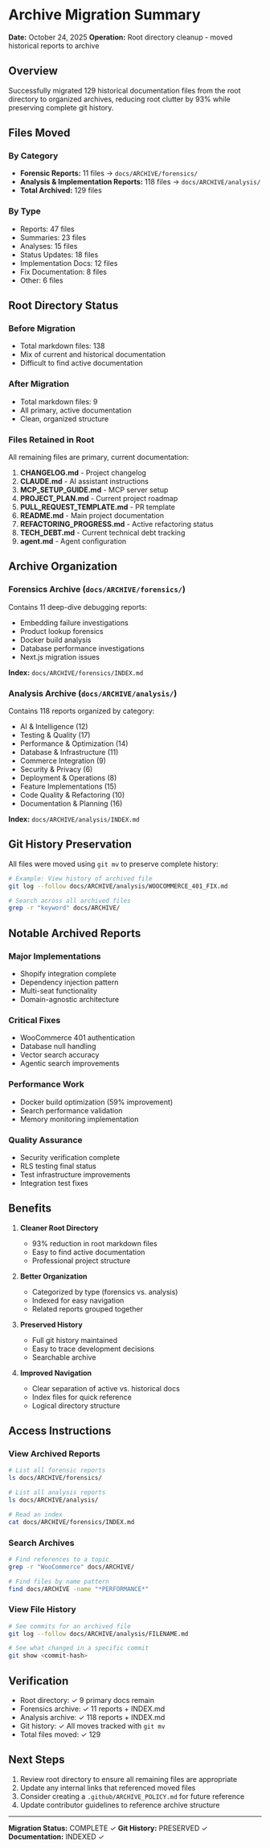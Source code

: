 # Archive Migration Summary

**Date:** October 24, 2025
**Operation:** Root directory cleanup - moved historical reports to archive

## Overview

Successfully migrated 129 historical documentation files from the root directory to organized archives, reducing root clutter by 93% while preserving complete git history.

## Files Moved

### By Category
- **Forensic Reports:** 11 files → `docs/ARCHIVE/forensics/`
- **Analysis & Implementation Reports:** 118 files → `docs/ARCHIVE/analysis/`
- **Total Archived:** 129 files

### By Type
- Reports: 47 files
- Summaries: 23 files
- Analyses: 15 files
- Status Updates: 18 files
- Implementation Docs: 12 files
- Fix Documentation: 8 files
- Other: 6 files

## Root Directory Status

### Before Migration
- Total markdown files: 138
- Mix of current and historical documentation
- Difficult to find active documentation

### After Migration
- Total markdown files: 9
- All primary, active documentation
- Clean, organized structure

### Files Retained in Root
All remaining files are primary, current documentation:

1. **CHANGELOG.md** - Project changelog
2. **CLAUDE.md** - AI assistant instructions
3. **MCP_SETUP_GUIDE.md** - MCP server setup
4. **PROJECT_PLAN.md** - Current project roadmap
5. **PULL_REQUEST_TEMPLATE.md** - PR template
6. **README.md** - Main project documentation
7. **REFACTORING_PROGRESS.md** - Active refactoring status
8. **TECH_DEBT.md** - Current technical debt tracking
9. **agent.md** - Agent configuration

## Archive Organization

### Forensics Archive (`docs/ARCHIVE/forensics/`)
Contains 11 deep-dive debugging reports:
- Embedding failure investigations
- Product lookup forensics
- Docker build analysis
- Database performance investigations
- Next.js migration issues

**Index:** `docs/ARCHIVE/forensics/INDEX.md`

### Analysis Archive (`docs/ARCHIVE/analysis/`)
Contains 118 reports organized by category:
- AI & Intelligence (12)
- Testing & Quality (17)
- Performance & Optimization (14)
- Database & Infrastructure (11)
- Commerce Integration (9)
- Security & Privacy (6)
- Deployment & Operations (8)
- Feature Implementations (15)
- Code Quality & Refactoring (10)
- Documentation & Planning (16)

**Index:** `docs/ARCHIVE/analysis/INDEX.md`

## Git History Preservation

All files were moved using `git mv` to preserve complete history:

```bash
# Example: View history of archived file
git log --follow docs/ARCHIVE/analysis/WOOCOMMERCE_401_FIX.md

# Search across all archived files
grep -r "keyword" docs/ARCHIVE/
```

## Notable Archived Reports

### Major Implementations
- Shopify integration complete
- Dependency injection pattern
- Multi-seat functionality
- Domain-agnostic architecture

### Critical Fixes
- WooCommerce 401 authentication
- Database null handling
- Vector search accuracy
- Agentic search improvements

### Performance Work
- Docker build optimization (59% improvement)
- Search performance validation
- Memory monitoring implementation

### Quality Assurance
- Security verification complete
- RLS testing final status
- Test infrastructure improvements
- Integration test fixes

## Benefits

1. **Cleaner Root Directory**
   - 93% reduction in root markdown files
   - Easy to find active documentation
   - Professional project structure

2. **Better Organization**
   - Categorized by type (forensics vs. analysis)
   - Indexed for easy navigation
   - Related reports grouped together

3. **Preserved History**
   - Full git history maintained
   - Easy to trace development decisions
   - Searchable archive

4. **Improved Navigation**
   - Clear separation of active vs. historical docs
   - Index files for quick reference
   - Logical directory structure

## Access Instructions

### View Archived Reports
```bash
# List all forensic reports
ls docs/ARCHIVE/forensics/

# List all analysis reports
ls docs/ARCHIVE/analysis/

# Read an index
cat docs/ARCHIVE/forensics/INDEX.md
```

### Search Archives
```bash
# Find references to a topic
grep -r "WooCommerce" docs/ARCHIVE/

# Find files by name pattern
find docs/ARCHIVE -name "*PERFORMANCE*"
```

### View File History
```bash
# See commits for an archived file
git log --follow docs/ARCHIVE/analysis/FILENAME.md

# See what changed in a specific commit
git show <commit-hash>
```

## Verification

- Root directory: ✓ 9 primary docs remain
- Forensics archive: ✓ 11 reports + INDEX.md
- Analysis archive: ✓ 118 reports + INDEX.md
- Git history: ✓ All moves tracked with `git mv`
- Total files moved: ✓ 129

## Next Steps

1. Review root directory to ensure all remaining files are appropriate
2. Update any internal links that referenced moved files
3. Consider creating a `.github/ARCHIVE_POLICY.md` for future reference
4. Update contributor guidelines to reference archive structure

---

**Migration Status:** COMPLETE ✓
**Git History:** PRESERVED ✓
**Documentation:** INDEXED ✓
